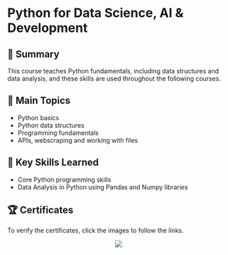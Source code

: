 # Python for Data Science, AI & Development

## 📄 Summary 
This course teaches Python fundamentals, including data structures and data analysis, and these skills are used throughout the following courses.

## 📑 Main Topics 
- Python basics
- Python data structures
- Programming fundamentals
- APIs, webscraping and working with files

## 🔑 Key Skills Learned 
- Core Python programming skills
- Data Analysis in Python using Pandas and Numpy libraries

## 🏆 Certificates 
To verify the certificates, click the images to follow the links.

<p align="middle">
  <a href="https://coursera.org/share/739cc5d0a418cedeef9b39009958e983"> <img src="https://s3.amazonaws.com/coursera_assets/meta_images/generated/CERTIFICATE_LANDING_PAGE/CERTIFICATE_LANDING_PAGE~DNN4LHUHKPWF/CERTIFICATE_LANDING_PAGE~DNN4LHUHKPWF.jpeg"/> </a>
</p>

